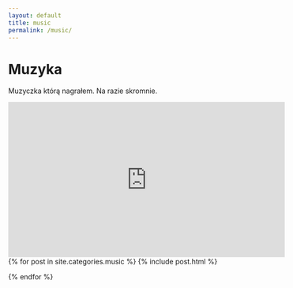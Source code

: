 ```yaml
---
layout: default
title: music
permalink: /music/
---
```


<h1 class="page-title"> Muzyka</h1>

Muzyczka którą nagrałem. Na razie skromnie.

<div class="video-wrapper">
  <iframe width="560" height="315" src="https://www.youtube.com/embed/PDgQ9s_nxuE" frameborder="0" allow="accelerometer; autoplay; encrypted-media; gyroscope; picture-in-picture" allowfullscreen></iframe>
</div>

<div>
  {% for post in site.categories.music %}
        {% include post.html %}

{% endfor %}

</div>
